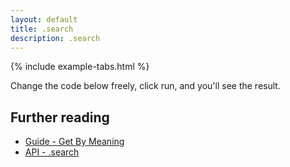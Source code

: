 ```yaml
---
layout: default
title: .search
description: .search
---
```


{% include example-tabs.html %}

Change the code below freely, click run, and you'll see the result.

<script src="https://embed.runkit.com"></script>
<div id="cbmsearch"></div>
<script>var notebook = RunKit.createNotebook({
    element: document.getElementById("cbmsearch"),
    title: 'search',
    preamble: "import cbmApi from '@cbmjs/cbm-api'; const cbm = new cbmApi();",
    nodeVersion: "18",
    minHeight: "250px",
    //onLoad: (n) => n.evaluate(),
    source: "const result = await cbm.search({\n    'inputConcepts': 'date',\n    'outputConcepts': 'time',\n});\nif (result.statusCode === 200) {\n    console.log('Found it!');\n    result.body\n}"
})</script>

## Further reading

- [Guide - Get By Meaning](./guide/gbm/)
- [API - .search](./api/main/#search)
